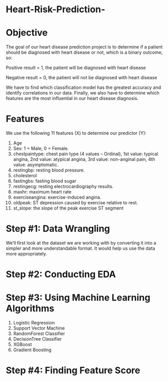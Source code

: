 # Heart-Risk-Prediction-

# Objective
The goal of our heart disease prediction project is to determine if a patient should be diagnosed with heart disease or not, which is a binary outcome, so:

Positive result = 1, the patient will be diagnosed with heart disease

Negative result = 0, the patient will not be diagnosed with heart disease

We have to find which classification model has the greatest accuracy and identify correlations in our data. Finally, we also have to determine which features are the most influential in our heart disease diagnosis.

# Features
We use the following 11 features (X) to determine our predictor (Y):
1. Age
2. Sex: 1 = Male, 0 = Female.
3. chestpaintype: chest pain type (4 values – Ordinal), 1st value: typical angina, 2nd value: atypical angina, 3rd value: non-anginal pain, 4th value: asymptomatic.
4. restingbp: resting blood pressure.
5. cholesterol
6. fastingbs: fasting blood sugar
7. restingecg: resting electrocardiography results.
8. maxhr: maximum heart rate
9. exerciseangina: exercise-induced angina.
10. oldpeak: ST depression caused by exercise relative to rest.
11. st_slope: the slope of the peak exercise ST segment

# Step #1: Data Wrangling
We’ll first look at the dataset we are working with by converting it into a simpler and more understandable format. It would help us use the data more appropriately. 

# Step #2: Conducting EDA

# Step #3: Using Machine Learning Algorithms
1. Logistic Regression
2. Support Vector Machine
3. RandomForest Classifier
4. DecisionTree Classifier
5. XGBoost
6. Gradient Boosting

# Step #4: Finding Feature Score

